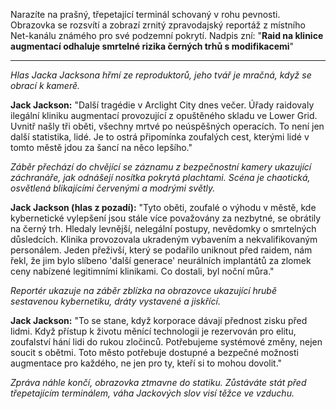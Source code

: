 Narazíte na prašný, třepetající terminál schovaný v rohu pevnosti. Obrazovka se rozsvítí a zobrazí zrnitý zpravodajský reportáž z místního Net-kanálu známého pro své podzemní pokrytí. Nadpis zní: "**Raid na klinice augmentací odhaluje smrtelné rizika černých trhů s modifikacemi**"

---

_Hlas Jacka Jacksona hřmí ze reproduktorů, jeho tvář je mračná, když se obrací k kamerě._

**Jack Jackson:** "Další tragédie v Arclight City dnes večer. Úřady raidovaly ilegální kliniku augmentací provozující z opuštěného skladu ve Lower Grid. Uvnitř našly tři oběti, všechny mrtvé po neúspěšných operacích. To není jen další statistika, lidé. Je to ostrá připomínka zoufalých cest, kterými lidé v tomto městě jdou za šancí na něco lepšího."

_Záběr přechází do chvějící se záznamu z bezpečnostní kamery ukazující záchranáře, jak odnášejí nosítka pokrytá plachtami. Scéna je chaotická, osvětlená blikajícími červenými a modrými světly._

**Jack Jackson (hlas z pozadí):** "Tyto oběti, zoufalé o výhodu v městě, kde kybernetické vylepšení jsou stále více považovány za nezbytné, se obrátily na černý trh. Hledaly levnější, nelegální postupy, nevědomky o smrtelných důsledcích. Klinika provozovala ukradeným vybavením a nekvalifikovaným personálem. Jeden přeživší, který se podařilo uniknout před raidem, nám řekl, že jim bylo slíbeno 'další generace' neurálních implantátů za zlomek ceny nabízené legitimními klinikami. Co dostali, byl noční můra."

_Reportér ukazuje na záběr zblízka na obrazovce ukazující hrubě sestavenou kybernetiku, dráty vystavené a jiskřící._

**Jack Jackson:** "To se stane, když korporace dávají přednost zisku před lidmi. Když přístup k životu měnící technologii je rezervován pro elitu, zoufalství hání lidi do rukou zločinců. Potřebujeme systémové změny, nejen soucit s obětmi. Toto město potřebuje dostupné a bezpečné možnosti augmentace pro každého, ne jen pro ty, kteří si to mohou dovolit."

_Zpráva náhle končí, obrazovka ztmavne do statiku. Zůstáváte stát před třepetajícím terminálem, váha Jackových slov visí těžce ve vzduchu._
